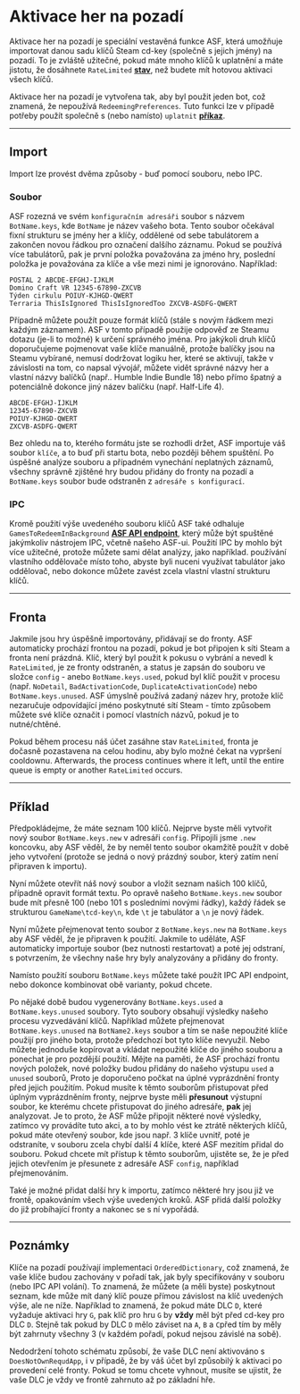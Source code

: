 # Aktivace her na pozadí

Aktivace her na pozadí je speciální vestavěná funkce ASF, která umožňuje importovat danou sadu klíčů Steam cd-key (společně s jejich jmény) na pozadí. To je zvláště užitečné, pokud máte mnoho klíčů k uplatnění a máte jistotu, že dosáhnete `RateLimited` **[stav](https://github.com/JustArchiNET/ArchiSteamFarm/wiki/FAQ#what-is-the-meaning-of-status-when-redeeming-a-key)**, než budete mít hotovou aktivaci všech klíčů.

Aktivace her na pozadí je vytvořena tak, aby byl použit jeden bot, což znamená, že nepoužívá `RedeemingPreferences`. Tuto funkci lze v případě potřeby použít společně s (nebo namísto) `uplatnit` **[příkaz](https://github.com/JustArchiNET/ArchiSteamFarm/wiki/Commands)**.

---

## Import

Import lze provést dvěma způsoby - buď pomocí souboru, nebo IPC.

### Soubor

ASF rozezná ve svém `konfiguračním adresáři` soubor s názvem `BotName.keys`, kde `BotName` je název vašeho bota. Tento soubor očekával fixní strukturu se jmény her a klíčy, oddělené od sebe tabulátorem a zakončen novou řádkou pro označení dalšího záznamu. Pokud se používá více tabulátorů, pak je první položka považována za jméno hry, poslední položka je považována za klíče a vše mezi nimi je ignorováno. Například:

```text
POSTAL 2 ABCDE-EFGHJ-IJKLM
Domino Craft VR 12345-67890-ZXCVB
Týden cirkulu POIUY-KJHGD-QWERT
Terraria ThisIsIgnored ThisIsIgnoredToo ZXCVB-ASDFG-QWERT
```

Případně můžete použít pouze formát klíčů (stále s novým řádkem mezi každým záznamem). ASF v tomto případě použije odpověď ze Steamu dotazu (je-li to možné) k určení správného jména. Pro jakýkoli druh klíčů doporučujeme pojmenovat vaše klíče manuálně, protože balíčky jsou na Steamu vybírané, nemusí dodržovat logiku her, které se aktivují, takže v závislosti na tom, co napsal vývojář, můžete vidět správné názvy her a vlastní názvy balíčků (např.. Humble Indie Bundle 18) nebo přímo špatný a potenciálně dokonce jiný název balíčku (např. Half-Life 4).

```text
ABCDE-EFGHJ-IJKLM
12345-67890-ZXCVB
POIUY-KJHGD-QWERT
ZXCVB-ASDFG-QWERT
```

Bez ohledu na to, kterého formátu jste se rozhodli držet, ASF importuje váš soubor `klíče`, a to buď při startu bota, nebo později během spuštění. Po úspěšné analýze souboru a případném vynechání neplatných záznamů, všechny správně zjištěné hry budou přidány do fronty na pozadí a `BotName.keys` soubor bude odstraněn z `adresáře s konfigurací`.

### IPC

Kromě použití výše uvedeného souboru klíčů ASF také odhaluje `GamesToRedeemInBackground` **[ASF API endpoint](https://github.com/JustArchiNET/ArchiSteamFarm/wiki/IPC#asf-api)**, který může být spuštěné jakýmkoliv nástrojem IPC, včetně našeho ASF-ui. Použití IPC by mohlo být více užitečné, protože můžete sami dělat analýzy, jako například. používání vlastního oddělovače místo toho, abyste byli nuceni využívat tabulátor jako oddělovač, nebo dokonce můžete zavést zcela vlastní vlastní strukturu klíčů.

---

## Fronta

Jakmile jsou hry úspěšně importovány, přidávají se do fronty. ASF automaticky prochází frontou na pozadí, pokud je bot připojen k síti Steam a fronta není prázdná. Klíč, který byl použit k pokusu o vybrání a nevedl k `RateLimited`, je ze fronty odstraněn, a status je zapsán do souboru ve složce `config` - anebo `BotName.keys.used`, pokud byl klíč použit v procesu (např. `NoDetail`, `BadActivationCode`, `DuplicateActivationCode`) nebo `BotName.keys.unused`. ASF úmyslně používá zadaný název hry, protože klíč nezaručuje odpovídající jméno poskytnuté sítí Steam - tímto způsobem můžete své klíče označit i pomocí vlastních názvů, pokud je to nutné/chtěné.

Pokud během procesu náš účet zasáhne stav `RateLimited`, fronta je dočasně pozastavena na celou hodinu, aby bylo možné čekat na vypršení cooldownu. Afterwards, the process continues where it left, until the entire queue is empty or another `RateLimited` occurs.

---

## Příklad

Předpokládejme, že máte seznam 100 klíčů. Nejprve byste měli vytvořit nový soubor `BotName.keys.new` v adresáři `config`. Připojili jsme `.new` koncovku, aby ASF věděl, že by neměl tento soubor okamžitě použít v době jeho vytvoření (protože se jedná o nový prázdný soubor, který zatím není připraven k importu).

Nyní můžete otevřít náš nový soubor a vložit seznam našich 100 klíčů, případně opravit formát textu. Po opravě našeho `BotName.keys.new` soubor bude mít přesně 100 (nebo 101 s posledními novými řádky), každý řádek se strukturou `GameName\tcd-key\n`, kde `\t` je tabulátor a `\n` je nový řádek.

Nyní můžete přejmenovat tento soubor z `BotName.keys.new` na `BotName.keys` aby ASF věděl, že je připraven k použití. Jakmile to uděláte, ASF automaticky importuje soubor (bez nutnosti restartovat) a poté jej odstraní, s potvrzením, že všechny naše hry byly analyzovány a přidány do fronty.

Namísto použití souboru `BotName.keys` můžete také použít IPC API endpoint, nebo dokonce kombinovat obě varianty, pokud chcete.

Po nějaké době budou vygenerovány `BotName.keys.used` a `BotName.keys.unused` soubory. Tyto soubory obsahují výsledky našeho procesu vyzvedávání klíčů. Například můžete přejmenovat `BotName.keys.unused` na `BotName2.keys` soubor a tím se naše nepoužité klíče použijí pro jiného bota, protože předchozí bot tyto klíče nevyužil. Nebo můžete jednoduše kopírovat a vkládat nepoužité klíče do jiného souboru a ponechat je pro pozdější použití. Mějte na paměti, že ASF prochází frontu nových položek, nové položky budou přidány do našeho výstupu `used` a `unused` souborů, Proto je doporučeno počkat na úplné vyprázdnění fronty před jejich použitím. Pokud musíte k těmto souborům přistupovat před úplným vyprázdněním fronty, nejprve byste měli **přesunout** výstupní soubor, ke kterému chcete přistupovat do jiného adresáře, **pak** jej analyzovat. Je to proto, že ASF může připojit některé nové výsledky, zatímco vy provádíte tuto akci, a to by mohlo vést ke ztrátě některých klíčů, pokud máte otevřený soubor, kde jsou např. 3 klíče uvnitř, poté je odstraníte, v souboru zcela chybí další 4 klíče, které ASF mezitím přidal do souboru. Pokud chcete mít přístup k těmto souborům, ujistěte se, že je před jejich otevřením je přesunete z adresáře ASF `config`, například přejmenováním.

Také je možné přidat další hry k importu, zatímco některé hry jsou již ve frontě, opakováním všech výše uvedených kroků. ASF přidá další položky do již probíhající fronty a nakonec se s ní vypořádá.

---

## Poznámky

Klíče na pozadí používají implementaci `OrderedDictionary`, což znamená, že vaše klíče budou zachovány v pořadí tak, jak byly specifikovány v souboru (nebo IPC API volání). To znamená, že můžete (a měli byste) poskytnout seznam, kde může mít daný klíč pouze přímou závislost na klíč uvedených výše, ale ne níže. Například to znamená, že pokud máte DLC `D`, které vyžaduje aktivaci hry `G`, pak klíč pro hru `G` by **vždy** měl být před cd-key pro DLC `D`. Stejně tak pokud by DLC `D` mělo záviset na `A`, `B` a `C`před tím by měly být zahrnuty všechny 3 (v každém pořadí, pokud nejsou závislé na sobě).

Nedodržení tohoto schématu způsobí, že vaše DLC není aktivováno s `DoesNotOwnRequdApp`, i v případě, že by váš účet byl způsobilý k aktivaci po provedení celé fronty. Pokud se tomu chcete vyhnout, musíte se ujistit, že vaše DLC je vždy ve frontě zahrnuto až po základní hře.